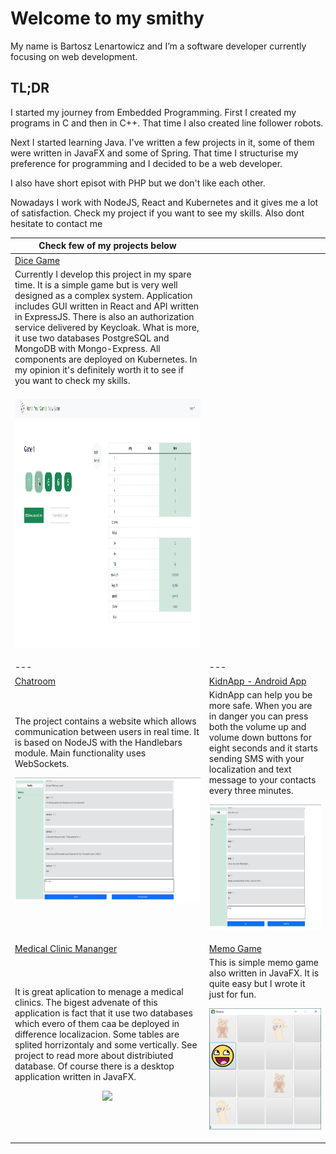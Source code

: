 # Welcome to my smithy
My name is Bartosz Lenartowicz and I’m a software developer currently focusing on web development.

## TL;DR

I started my journey from Embedded Programming. 
First I created my programs in C and then in C++. 
That time I also created line follower robots. 

Next I started learning Java. I've written a few projects in it, some of them were written in JavaFX and some of Spring. That time I structurise my preference for programming and I decided to be a web developer.

I also have short episot with PHP but we don't like each other.

Nowadays I work with NodeJS, React and Kubernetes and it gives me a lot of satisfaction. 
Check my project if you want to see my skills. Also dont hesitate to contact me  

| Check few of my projects below | |
| --- | --- |
|[Dice Game](https://github.com/Bartosz95/dice-game)| |
| Currently I develop this project in my spare time. It is a simple game but is very well designed as a complex system. Application includes GUI written in React and API written in ExpressJS. There is also an authorization service delivered by Keycloak. What is more, it use two databases PostgreSQL and MongoDB with Mongo-Express. All components are deployed on Kubernetes. In my opinion it's definitely worth it to see if you want to check my skills.
<p align="center"><p align="center"><img src="https://github.com/Bartosz95/dice-game/blob/master/gui/public/img/tom1.png" height="400px"></p> ||
| --- | --- |
|[Chatroom](https://github.com/Bartosz95/chat-room)|[KidnApp - Android App](https://github.com/Bartosz95/KidnApp)|
|The project contains a website which allows communication between users in real time. It is based on NodeJS with the Handlebars module. Main functionality uses  WebSockets.<p align="center"><p align="center"><img src="https://github.com/Bartosz95/chat-room/blob/master/doc/chat3.png" height="200px"></p> | KidnApp can help you be more safe. When you are in danger you can press both the volume up and volume down buttons for eight seconds and it starts sending SMS with your localization and text message to your contacts every three minutes. <p align="center"><p align="center"><img src="https://github.com/Bartosz95/chat-room/blob/master/doc/chat3.png" height="200px"></p>|
|[Medical Clinic Mananger](https://github.com/Bartosz95/medical-clinic-mananger) | [Memo Game](https://github.com/Bartosz95/memo-game)|
|It is great aplication to menage a medical clinics. The bigest advenate of this application is fact that it use two databases which evero of them caa be deployed in difference localizacion. Some tables are splited horrizontaly and some vertically. See project to read more about distribiuted database. Of course there is a desktop application written in JavaFX. <p align="center"><p align="center"><img src="https://github.com/Bartosz95/medical-clinic-mananger/blob/master/doc/3.png"></p>|This is simple memo game also written in JavaFX. It is quite easy but I wrote it just for fun.<p align="center"><p align="center"><img src="https://github.com/Bartosz95/memo-game/blob/master/description-images/game.PNG"></p>|